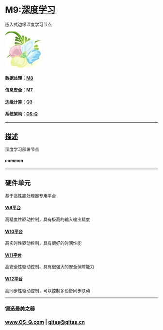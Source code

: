 ﻿# M9:[深度学习](https://github.com/OS-Q/M9) 

嵌入式边缘深度学习节点

[![sites](OS-Q/OS-Q.png)](http://www.OS-Q.com)

#### 数据处理：[M8](https://github.com/OS-Q/M8)

#### 信息安全：[M7](https://github.com/OS-Q/M7)

#### 边缘计算：[Q3](https://github.com/OS-Q/Q1)

#### 系统架构：[OS-Q](https://github.com/OS-Q/OS-Q)

---

## [描述](https://github.com/OS-Q/M9/wiki) 

深度学习部署节点

#### common



---

## 硬件单元

基于高性能处理器专用平台

#### [W9平台](https://github.com/OS-Q/W9)

高精度性驱动控制，具有极高的输入输出精度

#### [W10平台](https://github.com/OS-Q/W10)

高实时性驱动控制，具有很好的时间性能

#### [W11平台](https://github.com/OS-Q/W11)

高安全性驱动控制，具有很强大的安全保障能力

#### [W12平台](https://github.com/OS-Q/W12)

高同步性驱动控制，可以控制多设备同步联动


---

###  锻造最美之器

###  www.OS-Q.com   |   qitas@qitas.cn

